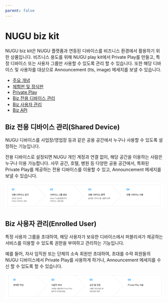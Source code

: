 ```yaml
---
parent: false
---
```


# NUGU biz kit

NUGU biz kit은 NUGU 플랫폼과 연동된 디바이스를 비즈니스 환경에서 활용하기 위한 상품입니다. 비즈니스 용도를 위해 NUGU play kit에서 Private Play를 만들고, 특정 디바이스 또는 사용자 그룹만 사용할 수 있도록 관리 할 수 있습니다. 또한 해당 디바이스 및 사용자를 대상으로 Announcement \(tts, image\) 메세지를 보낼 수 있습니다.

* [주요 개념](nugu-biz-concept.md)
* [체험판 및 정식판](describebiz.md)
* [Private Play](private-play.md)
* [Biz 전용 디바이스 관리](manage-shared-device.md)
* [Biz 사용자 관리](manage-enrolled-user/)
* [Biz API](biz-api/)

## Biz 전용 디바이스 관리\(Shared Device\)

NUGU 디바이스를 사업장/영업장 등과 같은 공용 공간에서 누구나 사용할 수 있도록 설정하는 기능입니다.

전용 디바이스로 설정되면 NUGU 개인 계정과 연결 없이, 해당 공간을 이용하는 사람은 누구나 이용 가능합니다. 사무 공간, 호텔, 병원 등 다양한 공용 공간에서, 특화된 Private Play를 제공하는 전용 디바이스를 이용할 수 있고, Announcement 메세지를 보낼 수 있습니다.

![](../assets/work-with-nugu-biz-01.png)

## Biz 사용자 관리\(Enrolled User\)

특정 사용자 그룹을 초대하여,  해당 사용자가 보유한 디바이스에서 퍼블리셔가 제공하는 서비스를 이용할 수 있도록 권한을 부여하고 관리하는 기능입니다.

예를 들어, 자사 임직원 또는 단체의 소속 회원만 초대하여, 초대를 수락 회원들의 NUGU 디바이스에서 Private Play를 사용하게 하거나, Announcement 메세지를 수신 할 수 있도록 할 수 있습니다.

![](../assets/work-with-nugu-biz-02.png)
